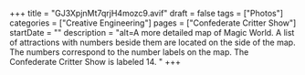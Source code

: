 +++
title = "GJ3XpjnMt7qrjH4mozc9.avif"
draft = false
tags = ["Photos"]
categories = ["Creative Engineering"]
pages = ["Confederate Critter Show"]
startDate = ""
description = "alt=A more detailed map of Magic World. A list of attractions with numbers beside them are located on the side of the map. The numbers correspond to the number labels on the map. The Confederate Critter Show is labeled 14. "
+++
